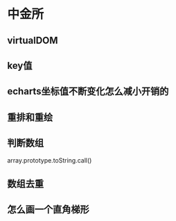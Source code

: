 # 中金所   
## virtualDOM  
## key值  
## echarts坐标值不断变化怎么减小开销的  
## 重排和重绘   
## 判断数组  
array.prototype.toString.call()  
## 数组去重  
## 怎么画一个直角梯形